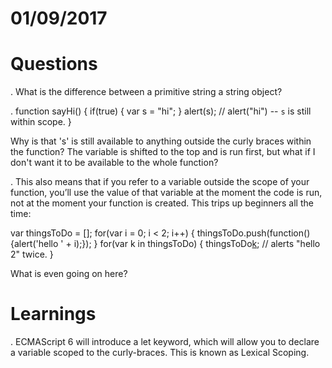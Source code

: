 # 01/09/2017

# Questions
. What is the difference between a primitive string a string object?

. function sayHi() { 
  if(true) { 
    var s = "hi"; 
  } 
  alert(s); // alert("hi") -- `s` is still within scope. }

  Why is that 's' is still available to anything outside the curly braces within the function? The variable is shifted to the top and is run first, but what if I don't want it to be available to the whole function?

. This also means that if you refer to a variable outside the scope of your function, you’ll use the value of that variable at the moment the code is run, not at the moment your function is created. This trips up beginners all the time:

 var thingsToDo = [];
 for(var i = 0; i < 2; i++) {
   thingsToDo.push(function() {alert('hello ' + i);}); 
 }
 for(var k in thingsToDo) {
   thingsToDo[k]();               // alerts "hello 2" twice.
 }

 What is even going on here?

 # Learnings

 . ECMAScript 6 will introduce a let keyword, which will allow you to declare a variable scoped to the curly-braces. This is known as Lexical Scoping.